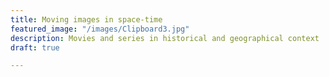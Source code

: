 ```yaml
---
title: Moving images in space-time
featured_image: "/images/Clipboard3.jpg"
description: Movies and series in historical and geographical context
draft: true

---
```

